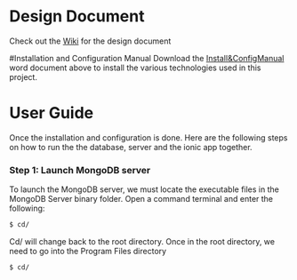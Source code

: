 # Design Document
Check out the [Wiki](https://github.com/ianburkeixiv/ThirdYearProject/wiki) for the design document

#Installation and Configuration Manual
Download the [Install&ConfigManual](https://github.com/ianburkeixiv/ThirdYearProject/raw/master/Install%26ConfigManual.docx) word document above to install the various technologies used in this project.

# User Guide
Once the installation and configuration is done. Here are the following steps on how to run the the database, server and the ionic app together.
### Step 1: Launch MongoDB server
To launch the MongoDB server, we must locate the executable files in the MongoDB Server binary folder. Open a  command terminal and enter the following:
```sh
$ cd/
```
Cd/ will change back to the root directory.
Once in the root directory, we need to go into the Program Files directory
```sh
$ cd/
```

